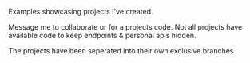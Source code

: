 
Examples showcasing projects I've created.

Message me to collaborate or for a projects code. Not all projects have available code to keep endpoints & personal apis hidden.

The projects have been seperated into their own exclusive branches

